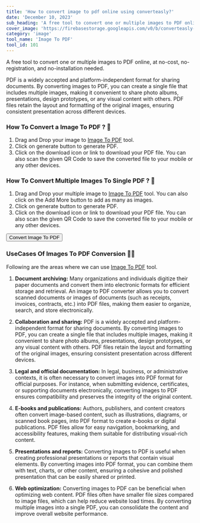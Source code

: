 ```yaml
---
title: 'How to convert image to pdf online using converteasly?'
date: 'December 10, 2023'
sub_heading: 'A free tool to convert one or multiple images to PDF online, at no-cost, no-registration, and no-installation needed.'
cover_image: 'https://firebasestorage.googleapis.com/v0/b/converteasly-a81f8.appspot.com/o/images%2Fconvert-img-to-pdf.jpg?alt=media&token=b95645a1-a71a-4b9d-9388-047948e015be'
category: 'image'
tool_name: 'Image To PDF'
tool_id: 101
---
```


A free tool to convert one or multiple images to PDF online, at no-cost, no-registration,
and no-installation needed.

PDF is a widely accepted and platform-independent format for sharing documents. By converting
images to PDF, you can create a single file that includes multiple images, making it convenient 
to share photo albums, presentations, design prototypes, or any visual content with others. PDF 
files retain the layout and formatting of the original images, ensuring consistent presentation across different devices.

### How To Convert a Image To PDF ? 🌄

1. Drag and Drop your image to [Image To PDF](https://www.converteasly.com/uploads/images-to-pdf/101) tool.
2. Click on generate button to generate PDF.
3. Click on the download icon or link to download your PDF file. 
You can also scan the given QR Code to save the converted file to your mobile or any other devices.

### How To Convert Multiple Images To Single PDF ? 🌄

1. Drag and Drop your multiple image to [Image To PDF](https://www.converteasly.com/uploads/images-to-pdf/101) tool.
You can also click on the Add More button to add as many as images.
2. Click on generate button to generate PDF.
3. Click on the download icon or link to download your PDF file. 
You can also scan the given QR Code to save the converted file to your mobile or any other devices.

<button url='https://www.converteasly.com/uploads/images-to-pdf/101'>Convert Image To PDF</button>


### UseCases Of Images To PDF Conversion 🙇‍♀️

Following are the areas where we can use [Image To PDF](https://www.converteasly.com/uploads/images-to-pdf/101) tool.

1. **Document archiving:** Many organizations and individuals digitize their paper documents and convert them into electronic formats for efficient storage and retrieval. An image to PDF converter allows you to convert scanned documents or images of documents (such as receipts, invoices, contracts, etc.) into PDF files, making them easier to organize, search, and store electronically.

2. **Collaboration and sharing:** PDF is a widely accepted and platform-independent format for sharing documents. By converting images to PDF, you can create a single file that includes multiple images, making it convenient to share photo albums, presentations, design prototypes, or any visual content with others. PDF files retain the layout and formatting of the original images, ensuring consistent presentation across different devices.

3. **Legal and official documentation:** In legal, business, or administrative contexts, it is often necessary to convert images into PDF format for official purposes. For instance, when submitting evidence, certificates, or supporting documents electronically, converting images to PDF ensures compatibility and preserves the integrity of the original content.

4. **E-books and publications:** Authors, publishers, and content creators often convert image-based content, such as illustrations, diagrams, or scanned book pages, into PDF format to create e-books or digital publications. PDF files allow for easy navigation, bookmarking, and accessibility features, making them suitable for distributing visual-rich content.

5. **Presentations and reports:** Converting images to PDF is useful when creating professional presentations or reports that contain visual elements. By converting images into PDF format, you can combine them with text, charts, or other content, ensuring a cohesive and polished presentation that can be easily shared or printed.

6. **Web optimization:** Converting images to PDF can be beneficial when optimizing web content. PDF files often have smaller file sizes compared to image files, which can help reduce website load times. By converting multiple images into a single PDF, you can consolidate the content and improve overall website performance.
